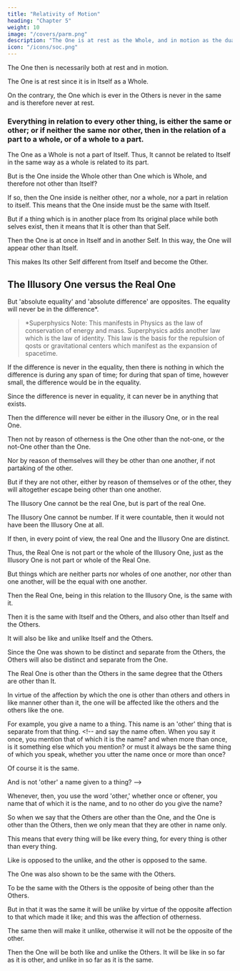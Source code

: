 ```yaml
---
title: "Relativity of Motion"
heading: "Chapter 5"
weight: 10
image: "/covers/parm.png"
description: "The One is at rest as the Whole, and in motion as the dualistic Others"
icon: "/icons/soc.png"
---
```




The One then is necessarily both at rest and in motion.

The One is at rest since it is in Itself as a Whole.<!-- , for being in one, and not passing out of this, it is in the same, which is Itself. -->

On the contrary, the One which is ever in the Others is never in the same and is therefore never at rest.

<!-- And must be the same with itself, and other than itself; and also the same with the others, and other than the others; this follows from its previous affections. -->

<h3>Everything in relation to every other thing, is either the same or other; or if neither the same nor other, then in the relation of a part to a whole, or of a whole to a part.</h3>

The One as a Whole is not a part of Itself. Thus, It cannot be <!-- Since it is not a part in relation to itself it cannot be --> related to Itself in the same way as a whole is related to its part.

But is the One inside the Whole other than One which is Whole, and therefore not other than Itself?

If so, then the One inside is neither other, nor a whole, nor a part in relation to itself. This means that the One inside must be the same with Itself.

But if a thing which is in another place from Its original place while both selves exist, then it means that It is other than that Self. <!-- elf' if this 'itself' remains in the same place with itself, must be other than 'itself,' for it will be in another place. -->

Then the One is at once in Itself and in another Self. In this way, the One will appear other than Itself.

This makes Its other Self different from Itself and become the Other. 

<!-- Well, then, if anything be other than anything, will it not be other than that which is other?

And will not all things that are not one, be other than the one, and the one other than the not-one? -->

<!-- Then the one will be other than the others?

True.
 -->


<h2>The Illusory One versus the Real One</h2>

But 'absolute equality' and 'absolute difference' are opposites. The equality will never be in the difference*.


> *Superphysics Note: This manifests in Physics as the law of conservation of energy and mass. Superphysics adds another law which is the law of identity. This law is the basis for the repulsion of qosts or gravitational centers which manifest as the expansion of spacetime. 


If the difference is never in the equality, then there is nothing in which the difference is during any span of time; for during that span of time, however small, the difference would be in the equality.

Since the difference is never in equality, it can never be in anything that exists.

Then the difference will never be either in the illusory One, or in the real One.

Then not by reason of otherness is the One other than the not-one, or the not-One other than the One.

Nor by reason of themselves will they be other than one another, if not partaking of the other.

But if they are not other, either by reason of themselves or of the other, they will altogether escape being other than one another.

The Illusory One cannot be the real One, but is part of the real One.

The Illusory One cannot be number. If it were countable, then it would not have been the Illusory One at all.

<!-- Again, the not-One is part of the One. In that case, it would have the One. -->

If then, in every point of view, the real One and the Illusory One are distinct. 

Thus, the Real One is not part or the whole of the Illusory One, just as the Illusory One is not part or whole of the Real One.

But things which are neither parts nor wholes of one another, nor other than one another, will be the equal with one another.

Then the Real One, being in this relation to the Illusory One, is the same with it.

Then it is the same with Itself and the Others, and also other than Itself and the Others.

It will also be like and unlike Itself and the Others.

Since the One was shown to be distinct and separate from the Others, the Others will also be distinct and separate from the One.

The Real One is other than the Others in the same degree that the Others are other than It.

In virtue of the affection by which the one is other than others and others in like manner other than it, the one will be affected like the others and the others like the one.

For example, you give a name to a thing. This name is an 'other' thing that is separate from that thing. <!--  and say the name often. When you say it once, you mention that of which it is the name? and when more than once, is it something else which you mention? or must it always be the same thing of which you speak, whether you utter the name once or more than once?

Of course it is the same.

And is not 'other' a name given to a thing? -->

Whenever, then, you use the word 'other,' whether once or oftener, you name that of which it is the name, and to no other do you give the name?

So when we say that the Others are other than the One, and the One is other than the Others, then we only mean that they are other in name only. 

<!-- in repeating the word 'other' we speak of that nature to which the name is applied, and of no other? -->

<!-- Then the One which is other than Others, and the Other which is other than the One, in that the word 'other' is applied to both, will be in the same condition; and that which is in the same condition is like? -->

This means that <!-- Then in virtue of the affection by which the one is other than the others, --> every thing will be like every thing, for every thing is other than every thing.



Like is opposed to the unlike, and the other is opposed to the same. 

The One was also shown to be the same with the Others.

To be the same with the Others is the opposite of being other than the Others. <!-- And in that it was other it was shown to be like? -->

But in that it was the same it will be unlike by virtue of the opposite affection to that which made it like; and this was the affection of otherness.

The same then will make it unlike, otherwise it will not be the opposite of the other.

Then the One will be both like and unlike the Others. It will be like in so far as it is other, and unlike in so far as it is the same.




